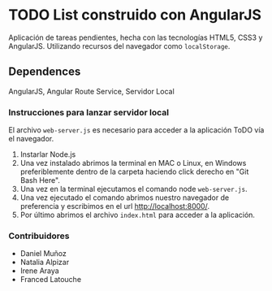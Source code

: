 TODO List construido con AngularJS
=======

Aplicación de tareas pendientes, hecha con las tecnologías HTML5, CSS3 y AngularJS. Utilizando recursos del navegador como `localStorage`.

Dependences
-----------
AngularJS, Angular Route Service, Servidor Local


### Instrucciones para lanzar servidor local
El archivo `web-server.js` es necesario para acceder a la aplicación ToDO vía el navegador.

1. Instarlar Node.js
2. Una vez instalado abrimos la terminal en MAC o Linux, en Windows preferiblemente dentro de la carpeta haciendo click derecho en "Git Bash Here".
3. Una vez en la terminal ejecutamos el comando node `web-server.js`.
4. Una vez ejecutado el comando abrimos nuestro navegador de preferencia y escribimos en el url [http://localhost:8000/](http://localhost:8000/).
5. Por último abrimos el archivo `index.html` para acceder a la aplicación.

### Contribuidores
* Daniel Muñoz
* Natalia Alpizar
* Irene Araya
* Franced Latouche